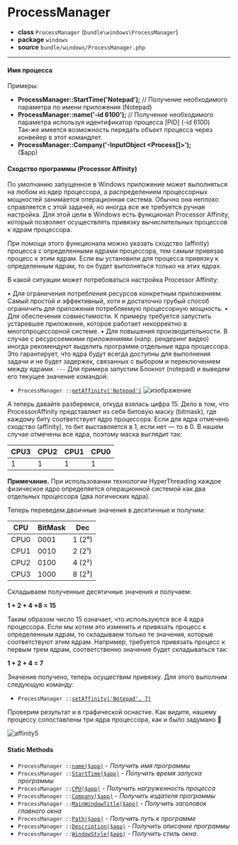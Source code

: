 # ProcessManager

- **class** `ProcessManager` (`bundle\windows\ProcessManager`)
- **package** `windows`
- **source** `bundle/windows/ProcessManager.php`

---

#### Имя процесса

Примеры:
- **ProcessManager::StartTime('Notepad');** // Получение необходимого параметра по имени приложения (Notepad) <br>
- **ProcessManager::name('-id 6100');** // Получение необходимого параметра используя идентификатор процесса [PID] (-id 6100) <br>
Так-же имеется возможность передать объект процесса через конвейер в этот командлет. <br>
- **ProcessManager::Company('-InputObject <Process[]>');** <br>
($app)

#### Сходство программы (Processor Affinity)
По умолчанию запущенное в Windows приложение может выполняться на любом из ядер процессора, а распределением процессорных мощностей занимается операционная система. Обычно она неплохо справляется с этой задачей, но иногда все же требуется ручная настройка. Для этой цели в Windows есть функционал Processor Affinity, который позволяет осуществлять привязку вычислительных процессов к ядрам процессора.

При помощи этого функционала можно указать сходство (affinity) процесса с определенными ядрами процессора, тем самым привязав процесс к этим ядрам. Если вы установили для процесса привязку к определенным ядрам, то он будет выполняться только на этих ядрах.

В какой ситуации может потребоваться настройка Processor Affinity:

• Для ограничения потребления ресурсов конкретным приложением. Самый простой и эффективный, хотя и достаточно грубый способ ограничить для приложения потребляемую процессорную мощность.
• Для обеспечения совместимости. К примеру требуется запустить устаревшее приложение, которое работает некорректно в многопроцессорной системе.
• Для повышения производительности. В случае с ресурсоемкими приложениями (напр. рендеринг видео) иногда рекомендуют выделить программе отдельные ядра процессора. Это гарантирует, что ядра будут всегда доступны для выполнения задачи и не будет задержек, связанных с выбором и переключением между ядрами.
`---`
Для примера запустим Блокнот (notepad) и выведем его текущее значение командой:
- `ProcessManager ::`[`getAffinity('Notepad')`](#)
![изображение](https://github.com/meigoc/jppm-windows-ext/assets/73817505/d8e766f2-ecab-45b2-a1d6-998525e30310)

А теперь давайте разберемся, откуда взялась цифра 15. Дело в том, что ProcessorAffinity представляет из себя битовую маску (bitmask), где каждому биту соответствует ядро процессора. Если для ядра отмечено сходство (affinity), то бит выставляется в 1, если нет — то в 0. В нашем случае отмечены все ядра, поэтому маска выглядит так:

| CPU3 | CPU2 | CPU1 | CPU0 |
| ---- | ---- | ---- | ---- |
| 1    | 1    | 1    | 1    |

**Примечание.** При использовании технологии HyperThreading каждое физическое ядро определяется операционной системой как два отдельных процессора (два логических ядра).

Теперь переведем двоичные значения в десятичные и получим:

| CPU  | BitMask | Dec    |
| ---- | ------- | ------ |
| CPU0 | 0001    | 1 (2⁰) |
| CPU1 | 0010    | 2 (2¹) |
| CPU2 | 0100    | 4 (2²) |
| CPU3 | 1000    | 8 (2³) |

Складываем полученные десятичные значения и получаем:

**1 + 2 + 4 +8 = 15**

Таким образом число 15 означает, что используются все 4 ядра процессора. Если мы хотим это изменить и привязать процесс к определенным ядрам, то складываем только те значения, которые соответствуют этим ядрам. Например, требуется привязать процесс к первым трем ядрам, соответственно значение будет складываться так:

**1 + 2 + 4 = 7**

Значение получено, теперь осуществим привязку. Для этого выполним следующую команду:
- `ProcessManager ::`[`setAffinity('Notepad', 7)`](#)

Проверим результат и в графической оснастке. Как видите, нашему процессу сопоставлены три ядра процессора, как и было задумано 🙂

![affinity5](https://github.com/meigoc/jppm-windows-ext/assets/73817505/871b381b-eed9-492d-a3f7-a993e58320d1)

#### Static Methods

- `ProcessManager ::`[`name($app)`](#method-name) - _Получить имя программы_
- `ProcessManager ::`[`StartTime($app)`](#method-starttime) - _Получить время запуска программы_
- `ProcessManager ::`[`CPU($app)`](#method-cpu) - _Получить нагруженность процесса_
- `ProcessManager ::`[`Company($app)`](#method-company) - _Получить издателя программы_
- `ProcessManager ::`[`MainWindowTitle($app)`](#method-mainwindowtitle) - _Получить заголовок главного окна_
- `ProcessManager ::`[`Path($app)`](#method-path) - _Получить путь к программе_
- `ProcessManager ::`[`Description($app)`](#method-description) - _Получить описание программы_
- `ProcessManager ::`[`WindowStyle($app)`](#method-windowstyle) - _Получить стиль окна_
